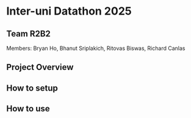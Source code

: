 # Inter-uni Datathon 2025
## Team R2B2
Members: Bryan Ho, Bhanut Sriplakich, Ritovas Biswas, Richard Canlas

## Project Overview

## How to setup

## How to use
